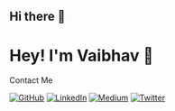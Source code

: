 ## Hi there 👋
# Hey! I'm Vaibhav 👋
Contact Me

[![GitHub](https://img.shields.io/badge/GitHub-saurabhh--svg-blue?style=for-the-badge&logo=github)](https://github.com/saurabhh-svg)
[![LinkedIn](https://img.shields.io/badge/LinkedIn-Saurabh%20Singh-blue?style=for-the-badge&logo=linkedin)](https://www.linkedin.com/in/saurabh-singh)
[![Medium](https://img.shields.io/badge/Medium-Badge-black?style=for-the-badge&logo=medium)](https://medium.com/@saurabh)
[![Twitter](https://img.shields.io/badge/Twitter-kyayrrsaurabh-blue?style=for-the-badge&logo=twitter)](https://twitter.com/kyayrrsaurabh)
<!--
**20Vaibhavk/20Vaibhavk** is a ✨ _special_ ✨ repository because its `README.md` (this file) appears on your GitHub profile.

Here are some ideas to get you started:

- 🔭 I’m currently working on ...
- 🌱 I’m currently learning ...
- 👯 I’m looking to collaborate on ...
- 🤔 I’m looking for help with ...
- 💬 Ask me about ...
- 📫 How to reach me: ...
- 😄 Pronouns: ...
- ⚡ Fun fact: ...
-->
